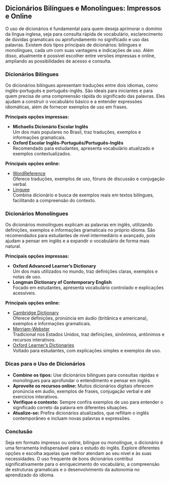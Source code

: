 
## Dicionários Bilíngues e Monolíngues: Impressos e Online

O uso de dicionários é fundamental para quem deseja aprimorar o domínio da língua inglesa, seja para consulta rápida de vocabulário, esclarecimento de dúvidas gramaticais ou aprofundamento no significado e uso das palavras. Existem dois tipos principais de dicionários: bilíngues e monolíngues, cada um com suas vantagens e indicações de uso. Além disso, atualmente é possível escolher entre versões impressas e online, ampliando as possibilidades de acesso e consulta.

### Dicionários Bilíngues

Os dicionários bilíngues apresentam traduções entre dois idiomas, como inglês-português e português-inglês. São ideais para iniciantes e para quem precisa de uma compreensão rápida do significado das palavras. Eles ajudam a construir o vocabulário básico e a entender expressões idiomáticas, além de fornecer exemplos de uso em frases.

**Principais opções impressas:**
- **Michaelis Dicionário Escolar Inglês**  
  Um dos mais populares no Brasil, traz traduções, exemplos e informações gramaticais.
- **Oxford Escolar Inglês-Português/Português-Inglês**  
  Recomendado para estudantes, apresenta vocabulário atualizado e exemplos contextualizados.

**Principais opções online:**
- [WordReference](https://www.wordreference.com/)  
  Oferece traduções, exemplos de uso, fóruns de discussão e conjugação verbal.
- [Linguee](https://www.linguee.com.br/)  
  Combina dicionário e busca de exemplos reais em textos bilíngues, facilitando a compreensão do contexto.

### Dicionários Monolíngues

Os dicionários monolíngues explicam as palavras em inglês, utilizando definições, exemplos e informações gramaticais no próprio idioma. São recomendados para estudantes de nível intermediário e avançado, pois ajudam a pensar em inglês e a expandir o vocabulário de forma mais natural.

**Principais opções impressas:**
- **Oxford Advanced Learner’s Dictionary**  
  Um dos mais utilizados no mundo, traz definições claras, exemplos e notas de uso.
- **Longman Dictionary of Contemporary English**  
  Focado em estudantes, apresenta vocabulário controlado e explicações acessíveis.

**Principais opções online:**
- [Cambridge Dictionary](https://dictionary.cambridge.org/)  
  Oferece definições, pronúncia em áudio (britânica e americana), exemplos e informações gramaticais.
- [Merriam-Webster](https://www.merriam-webster.com/)  
  Tradicional nos Estados Unidos, traz definições, sinônimos, antônimos e recursos interativos.
- [Oxford Learner’s Dictionaries](https://www.oxfordlearnersdictionaries.com/)  
  Voltado para estudantes, com explicações simples e exemplos de uso.

### Dicas para o Uso de Dicionários

- **Combine os tipos:** Use dicionários bilíngues para consultas rápidas e monolíngues para aprofundar o entendimento e pensar em inglês.
- **Aproveite os recursos online:** Muitos dicionários digitais oferecem pronúncia em áudio, exemplos de frases, conjugação verbal e até exercícios interativos.
- **Verifique o contexto:** Sempre confira exemplos de uso para entender o significado correto da palavra em diferentes situações.
- **Atualize-se:** Prefira dicionários atualizados, que reflitam o inglês contemporâneo e incluam novas palavras e expressões.

### Conclusão

Seja em formato impresso ou online, bilíngue ou monolíngue, o dicionário é uma ferramenta indispensável para o estudo do inglês. Explore diferentes opções e escolha aquelas que melhor atendam ao seu nível e às suas necessidades. O uso frequente de bons dicionários contribui significativamente para o enriquecimento do vocabulário, a compreensão de estruturas gramaticais e o desenvolvimento da autonomia no aprendizado do idioma.
```
